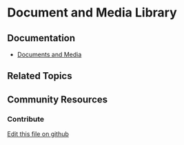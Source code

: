 # Document and Media Library

## Documentation

* [Documents and Media](https://learn.liferay.com/dxp/latest/en/content-authoring-and-management/documents-and-media.html)

## Related Topics


## Community Resources


### Contribute

[Edit this file on github](https://github.com/olafk/controlpanel-documentation-docs/blob/master/md/74en/com_liferay_document_library_web_portlet_DLAdminPortlet/document_library_view.md)
